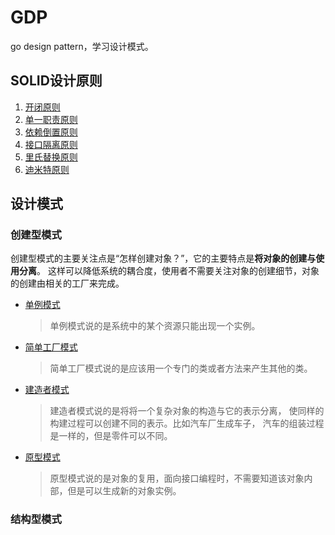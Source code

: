 # GDP

go design pattern，学习设计模式。

## SOLID设计原则

1. [开闭原则](solid/scm.go)
2. [单一职责原则](solid/srp.go)
3. [依赖倒置原则](solid/dip.go)
4. [接口隔离原则](solid/isp.go)
5. [里氏替换原则](solid/lsp.go)
6. [迪米特原则](solid/lod.go)

## 设计模式

### 创建型模式
创建型模式的主要关注点是“怎样创建对象？”，它的主要特点是**将对象的创建与使用分离**。
这样可以降低系统的耦合度，使用者不需要关注对象的创建细节，对象的创建由相关的工厂来完成。

- [单例模式](design_pattern/singleton.go)
  > 单例模式说的是系统中的某个资源只能出现一个实例。
- [简单工厂模式](design_pattern/simple_factory.go)
  > 简单工厂模式说的是应该用一个专门的类或者方法来产生其他的类。
- [建造者模式](design_pattern/builder.go)
  > 建造者模式说的是将将一个复杂对象的构造与它的表示分离，
  > 使同样的构建过程可以创建不同的表示。比如汽车厂生成车子，
  > 汽车的组装过程是一样的，但是零件可以不同。
- [原型模式](design_pattern/prototype.go)
  > 原型模式说的是对象的复用，面向接口编程时，不需要知道该对象内部，但是可以生成新的对象实例。

### 结构型模式
